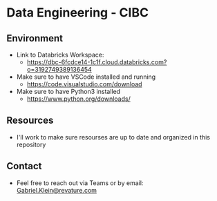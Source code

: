 # Data Engineering - CIBC

## Environment
  - Link to Databricks Workspace:
    -   https://dbc-6fcdce14-1c1f.cloud.databricks.com?o=3192749389136454
  - Make sure to have VSCode installed and running
    - https://code.visualstudio.com/download
  - Make sure to have Python3 installed
    - https://www.python.org/downloads/

## Resources
  - I'll work to make sure resourses are up to date and organized in this repository

## Contact
  - Feel free to reach out via Teams or by email: Gabriel.Klein@revature.com
